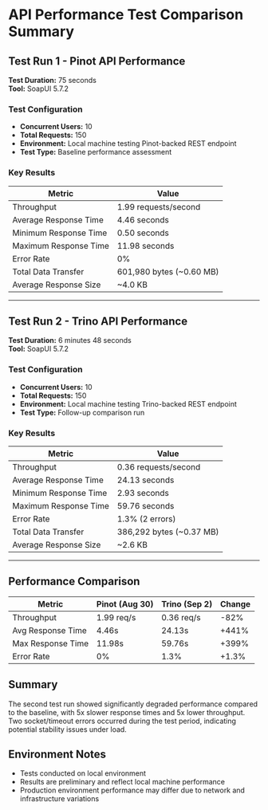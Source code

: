 # API Performance Test Comparison Summary

## Test Run 1 - Pinot API Performance

**Test Duration:** 75 seconds  
**Tool:** SoapUI 5.7.2

### Test Configuration

- **Concurrent Users:** 10
- **Total Requests:** 150
- **Environment:** Local machine testing Pinot-backed REST endpoint
- **Test Type:** Baseline performance assessment

### Key Results

| Metric | Value |
|--------|-------|
| Throughput | 1.99 requests/second |
| Average Response Time | 4.46 seconds |
| Minimum Response Time | 0.50 seconds |
| Maximum Response Time | 11.98 seconds |
| Error Rate | 0% |
| Total Data Transfer | 601,980 bytes (~0.60 MB) |
| Average Response Size | ~4.0 KB |

---

## Test Run 2 - Trino API Performance

**Test Duration:** 6 minutes 48 seconds  
**Tool:** SoapUI 5.7.2

### Test Configuration

- **Concurrent Users:** 10
- **Total Requests:** 150
- **Environment:** Local machine testing Trino-backed REST endpoint
- **Test Type:** Follow-up comparison run

### Key Results

| Metric | Value |
|--------|-------|
| Throughput | 0.36 requests/second |
| Average Response Time | 24.13 seconds |
| Minimum Response Time | 2.93 seconds |
| Maximum Response Time | 59.76 seconds |
| Error Rate | 1.3% (2 errors) |
| Total Data Transfer | 386,292 bytes (~0.37 MB) |
| Average Response Size | ~2.6 KB |

---

## Performance Comparison

| Metric | Pinot (Aug 30) | Trino (Sep 2) | Change |
|--------|----------------|---------------|--------|
| Throughput | 1.99 req/s | 0.36 req/s | -82% |
| Avg Response Time | 4.46s | 24.13s | +441% |
| Max Response Time | 11.98s | 59.76s | +399% |
| Error Rate | 0% | 1.3% | +1.3% |

## Summary

The second test run showed significantly degraded performance compared to the baseline, with 5x slower response times and 5x lower throughput. Two socket/timeout errors occurred during the test period, indicating potential stability issues under load.

## Environment Notes

- Tests conducted on local environment
- Results are preliminary and reflect local machine performance
- Production environment performance may differ due to network and infrastructure variations